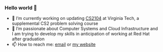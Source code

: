 ### Hello world 👋

- 🔭 I’m currently working on updating [CS2104](https://cs.vt.edu/Undergraduate/courses/CS2104.html) at Virginia Tech, a supplemental CS2 problem solving course
- 🌱 I’m passionate about Computer Systems and Cloud Infrastructure and I am trying to develop my skills in anticipation of working at Red Hat after graduation
- 📫 How to reach me: [email](mailto:ryan@gniadek.net) or [my website](https://ryangniadek.com/contact)


<!--
**ryangniadek/ryangniadek** is a ✨ _special_ ✨ repository because its `README.md` (this file) appears on your GitHub profile.

Here are some ideas to get you started:

- 👯 I’m looking to collaborate on ...
- 🤔 I’m looking for help with ...
- 💬 Ask me about ...
- ⚡ Fun fact: 
-->

